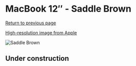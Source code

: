 # MacBook 12″ - Saddle Brown

[Return to previous page](/macbook)

[High-resolution image from Apple](https://store.storeimages.cdn-apple.com/8756/as-images.apple.com/is/MQG12?wid=4500&hei=4500&fmt=png)

<div style="width: 500px"><img src="/almost_uncompressed/MQG12.webp" alt="Saddle Brown"></div>

## Under construction
